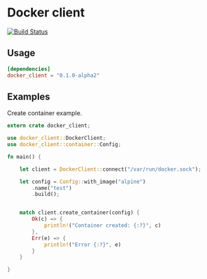 # Docker client

[![Build Status](https://travis-ci.org/tuplecats/docker-client.svg?branch=0.1.0-alpha1)](https://travis-ci.org/tuplecats/docker-client)

## Usage

```toml
[dependencies]
docker_client = "0.1.0-alpha2"
```

## Examples
Create container example.

```rust
extern crate docker_client;

use docker_client::DockerClient;
use docker_client::container::Config;

fn main() {

    let client = DockerClient::connect("/var/run/docker.sock");

    let config = Config::with_image("alpine")
        .name("test")
        .build();


    match client.create_container(config) {
        Ok(c) => {
            println!("Container created: {:?}", c)
        },
        Err(e) => {
            println!("Error {:?}", e)
        }
    }

}
```